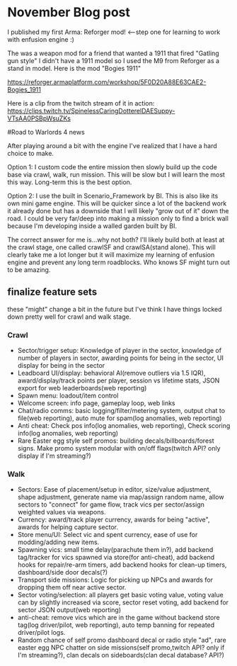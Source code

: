 # November Blog post

I published my first Arma: Reforger mod! <--step one for learning to work with enfusion engine :)

The was a weapon mod for a friend that wanted a 1911 that fired "Gatling gun style" I didn't have a 1911 model so I used the M9 from Reforger as a stand in model. 
Here is the mod "Bogies 1911"

https://reforger.armaplatform.com/workshop/5F0D20A88E63CAE2-Bogies_1911

Here is a clip from the twitch stream of it in action: 
https://clips.twitch.tv/SpinelessCaringDotterelDAESuppy-VTsAA0PSBpWsuZKs

#Road to Warlords 4 news

After playing around a bit with the engine I've realized that I have a hard choice to make.

Option 1: I custom code the entire mission then slowly build up the code base via crawl, walk, run mission. This will be slow but I will learn the most this way. Long-term this is the best option. 

Option 2: I use the built in Scenario_Framework by BI. This is also like its own mini game engine. This will be quicker since a lot of the backend work it already done but has a downside that I will likely "grow out of it" down the road. I could be very far/deep into making a mission only to find a brick wall because I'm developing inside a walled garden built by BI. 

The correct answer for me is...why not both? I'll likely build both at least at the crawl stage, one called crawlSF and crawlSA(stand alone). This will clearly take me a lot longer but it will maximize my learning of enfusion engine and prevent any long term roadblocks. Who knows SF might turn out to be amazing.

## finalize feature sets

these "might" change a bit in the future but I've think I have things locked down pretty well for crawl and walk stage. 

### Crawl

- Sector/trigger setup: Knowledge of player in the sector, knowledge of number of players in sector, awarding points for being in the sector, UI display for being in the sector
- Leadboard UI/display: behavioral AI(remove outliers via 1.5 IQR), award/display/track points per player, session vs lifetime stats, JSON export for web leaderboards(web reporting)
- Spawn menu: loadout/item control
- Welcome screen: info page, gameplay loop, web links
- Chat/radio comms: basic logging/filter/metering system, output chat to file(web reporting), auto mute for spam(log anomalies, web reporting)
- Anti cheat: Check pos info(log anomalies, web reporting), Check scoring info(log anomalies, web reporting)
- Rare Easter egg style self promos: building decals/billboards/forest signs. Make promo system modular with on/off flags(twitch API? only display if I'm streaming?)

### Walk

- Sectors: Ease of placement/setup in editor, size/value adjustment, shape adjustment, generate name via map/assign random name, allow sectors to "connect" for game flow, track vics per sector/assign weighted values via weapons.
- Currency: award/track player currency, awards for being "active", awards for helping capture sector.
- Store menu/UI: Select vic and spent currency, ease of use for modding/adding new items.
- Spawning vics: small time delay(parachute them in?), add backend tag/tracker for vics spawned via store(for anti-cheat), add backend hooks for repair/re-arm timers, add backend hooks for clean-up timers, dashboard/side door decals(?)
- Transport side missions: Logic for picking up NPCs and awards for dropping them off near active sector.
- Sector voting/selection: all players get basic voting value, voting value can by slightly increased via score, sector reset voting, add backend for sector JSON output(web reporting)
- anti-cheat: remove vics which are in the game without backend store tag(log driver/pilot, web reporting), auto temp banning for repeated driver/pilot logs.
- Random chance of self promo dashboard decal or radio style "ad", rare easter egg NPC chatter on side missions(self promo,twitch API? only if I'm streaming?), clan decals on sideboards(clan decal database? API?)
 

